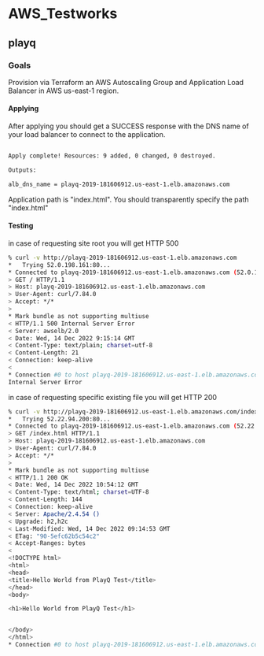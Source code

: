  # AWS_Testworks

## playq

### Goals
Provision via Terraform an AWS Autoscaling Group and Application Load Balancer in AWS us-east-1 region.

#### Applying 

After applying you should get a SUCCESS response with the DNS name of your load balancer to connect to the application.
```bash

Apply complete! Resources: 9 added, 0 changed, 0 destroyed.

Outputs:

alb_dns_name = playq-2019-181606912.us-east-1.elb.amazonaws.com
```
Application path is "index.html". You should transparently specify the path "index.html"

#### Testing
in case of requesting site root you will get HTTP 500
```bash
% curl -v http://playq-2019-181606912.us-east-1.elb.amazonaws.com           
*   Trying 52.0.198.161:80...
* Connected to playq-2019-181606912.us-east-1.elb.amazonaws.com (52.0.198.161) port 80 (#0)
> GET / HTTP/1.1
> Host: playq-2019-181606912.us-east-1.elb.amazonaws.com
> User-Agent: curl/7.84.0
> Accept: */*
> 
* Mark bundle as not supporting multiuse
< HTTP/1.1 500 Internal Server Error
< Server: awselb/2.0
< Date: Wed, 14 Dec 2022 9:15:14 GMT
< Content-Type: text/plain; charset=utf-8
< Content-Length: 21
< Connection: keep-alive
< 
* Connection #0 to host playq-2019-181606912.us-east-1.elb.amazonaws.com left intact
Internal Server Error
```

in case of requesting specific existing file you will get HTTP 200
```bash
% curl -v http://playq-2019-181606912.us-east-1.elb.amazonaws.com/index.html 
*   Trying 52.22.94.200:80...
* Connected to playq-2019-181606912.us-east-1.elb.amazonaws.com (52.22.94.200) port 80 (#0)
> GET /index.html HTTP/1.1
> Host: playq-2019-181606912.us-east-1.elb.amazonaws.com
> User-Agent: curl/7.84.0
> Accept: */*
> 
* Mark bundle as not supporting multiuse
< HTTP/1.1 200 OK
< Date: Wed, 14 Dec 2022 10:54:12 GMT
< Content-Type: text/html; charset=UTF-8
< Content-Length: 144
< Connection: keep-alive
< Server: Apache/2.4.54 ()
< Upgrade: h2,h2c
< Last-Modified: Wed, 14 Dec 2022 09:14:53 GMT
< ETag: "90-5efc62b5c54c2"
< Accept-Ranges: bytes
< 
<!DOCTYPE html>
<html>
<head>
<title>Hello World from PlayQ Test</title>
</head>
<body>

<h1>Hello World from PlayQ Test</h1>


</body>
</html>
* Connection #0 to host playq-2019-181606912.us-east-1.elb.amazonaws.com left intact
```
